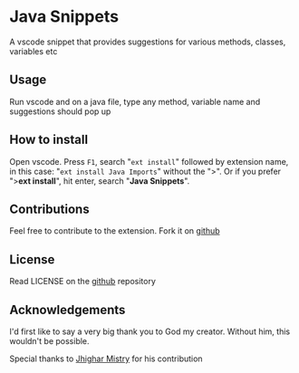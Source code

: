 # Java Snippets

A vscode snippet that provides suggestions for various methods, classes, variables etc

## Usage

Run vscode and on a java file, type any method, variable name and suggestions should pop up

## How to install
Open vscode. Press `F1`, search "`ext install`" followed by extension name, in this case: "`ext install Java Imports`" without the ">".
Or if you prefer ">**ext install**", hit enter, search "**Java Snippets**".


## Contributions

Feel free to contribute to the extension. Fork it on [github](https://github.com/tushortz/vscode-Java-Snippets)

## License

Read LICENSE on the [github](https://github.com/tushortz/vscode-Java-Snippets) repository

## Acknowledgements

I'd first like to say a very big thank you to God my creator. Without him, this wouldn't be possible.

Special thanks to [Jhighar Mistry](https://github.com/Jhighar) for his contribution